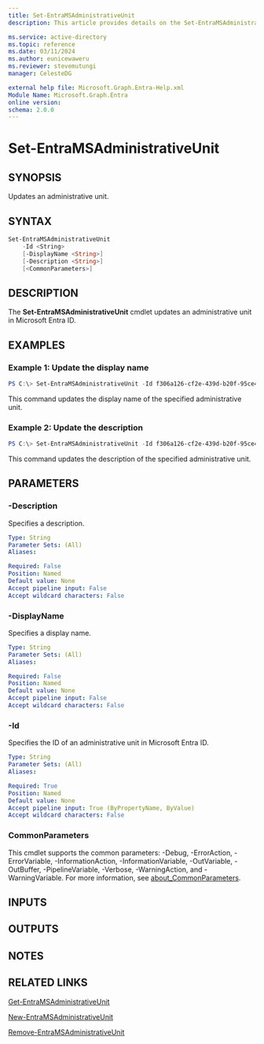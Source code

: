 ```yaml
---
title: Set-EntraMSAdministrativeUnit
description: This article provides details on the Set-EntraMSAdministrativeUnit command.

ms.service: active-directory
ms.topic: reference
ms.date: 03/11/2024
ms.author: eunicewaweru
ms.reviewer: stevemutungi
manager: CelesteDG

external help file: Microsoft.Graph.Entra-Help.xml
Module Name: Microsoft.Graph.Entra
online version:
schema: 2.0.0
---
```


# Set-EntraMSAdministrativeUnit

## SYNOPSIS
Updates an administrative unit.

## SYNTAX

```powershell
Set-EntraMSAdministrativeUnit 
    -Id <String>
    [-DisplayName <String>] 
    [-Description <String>] 
    [<CommonParameters>]
```

## DESCRIPTION
The **Set-EntraMSAdministrativeUnit** cmdlet updates an administrative unit in Microsoft Entra ID.

## EXAMPLES

### Example 1: Update the display name
```powershell
PS C:\> Set-EntraMSAdministrativeUnit -Id f306a126-cf2e-439d-b20f-95ce4bcb7ffa -DisplayName 'displayName updated'
```

This command updates the display name of the specified administrative unit.

### Example 2: Update the description
```powershell
PS C:\> Set-EntraMSAdministrativeUnit -Id f306a126-cf2e-439d-b20f-95ce4bcb7ffa -Description 'description updated'
```

This command updates the description of the specified administrative unit.

## PARAMETERS

### -Description
Specifies a description.

```yaml
Type: String
Parameter Sets: (All)
Aliases:

Required: False
Position: Named
Default value: None
Accept pipeline input: False
Accept wildcard characters: False
```

### -DisplayName
Specifies a display name.

```yaml
Type: String
Parameter Sets: (All)
Aliases:

Required: False
Position: Named
Default value: None
Accept pipeline input: False
Accept wildcard characters: False
```

### -Id
Specifies the ID of an administrative unit in Microsoft Entra ID.

```yaml
Type: String
Parameter Sets: (All)
Aliases:

Required: True
Position: Named
Default value: None
Accept pipeline input: True (ByPropertyName, ByValue)
Accept wildcard characters: False
```

### CommonParameters
This cmdlet supports the common parameters: -Debug, -ErrorAction, -ErrorVariable, -InformationAction, -InformationVariable, -OutVariable, -OutBuffer, -PipelineVariable, -Verbose, -WarningAction, and -WarningVariable. For more information, see [about_CommonParameters](http://go.microsoft.com/fwlink/?LinkID=113216).

## INPUTS

## OUTPUTS

## NOTES

## RELATED LINKS

[Get-EntraMSAdministrativeUnit](Get-EntraMSAdministrativeUnit.md)

[New-EntraMSAdministrativeUnit](New-EntraMSAdministrativeUnit.md)

[Remove-EntraMSAdministrativeUnit](Remove-EntraMSAdministrativeUnit.md)

